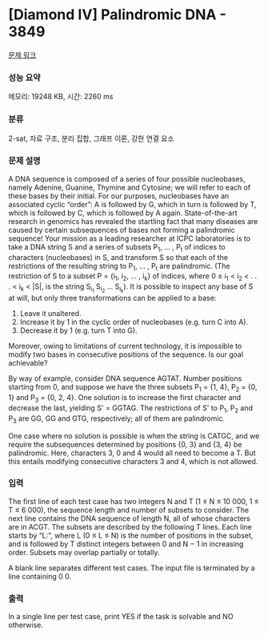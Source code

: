 # [Diamond IV] Palindromic DNA - 3849 

[문제 링크](https://www.acmicpc.net/problem/3849) 

### 성능 요약

메모리: 19248 KB, 시간: 2260 ms

### 분류

2-sat, 자료 구조, 분리 집합, 그래프 이론, 강한 연결 요소

### 문제 설명

<p>A DNA sequence is composed of a series of four possible nucleobases, namely Adenine, Guanine, Thymine and Cytosine; we will refer to each of these bases by their initial. For our purposes, nucleobases have an associated cyclic “order”: A is followed by G, which in turn is followed by T, which is followed by C, which is followed by A again. State-of-the-art research in genomics has revealed the startling fact that many diseases are caused by certain subsequences of bases not forming a palindromic sequence! Your mission as a leading researcher at ICPC laboratories is to take a DNA string S and a series of subsets P<sub>1</sub>, ... , P<sub>t</sub> of indices to characters (nucleobases) in S, and transform S so that each of the restrictions of the resulting string to P<sub>1</sub>, ... , P<sub>t</sub> are palindromic. (The restriction of S to a subset P = {i<sub>1</sub>, i<sub>2</sub>, ... , i<sub>k</sub>} of indices, where 0 ≤ i<sub>1</sub> < i<sub>2</sub> < . . . < i<sub>k</sub> < |S|, is the string S<sub>i<sub>1</sub></sub> S<sub>i<sub>2</sub></sub> ... S<sub>i<sub>k</sub></sub>). It is possible to inspect any base of S at will, but only three transformations can be applied to a base:</p>

<ol>
	<li>Leave it unaltered.</li>
	<li>Increase it by 1 in the cyclic order of nucleobases (e.g. turn C into A).</li>
	<li>Decrease it by 1 (e.g. turn T into G).</li>
</ol>

<p>Moreover, owing to limitations of current technology, it is impossible to modify two bases in consecutive positions of the sequence. Is our goal achievable?</p>

<p>By way of example, consider DNA sequence AGTAT. Number positions starting from 0, and suppose we have the three subsets P<sub>1</sub> = {1, 4}, P<sub>2</sub> = {0, 1} and P<sub>3</sub> = {0, 2, 4}. One solution is to increase the first character and decrease the last, yielding S' = GGTAG. The restrictions of S' to P<sub>1</sub>, P<sub>2</sub> and P<sub>3</sub> are GG, GG and GTG, respectively; all of them are palindromic.</p>

<p>One case where no solution is possible is when the string is CATGC, and we require the subsequences determined by positions {0, 3} and {3, 4} be palindromic. Here, characters 3, 0 and 4 would all need to become a T. But this entails modifying consecutive characters 3 and 4, which is not allowed.</p>

### 입력 

 <p>The first line of each test case has two integers N and T (1 ≤ N ≤ 10 000, 1 ≤ T ≤ 6 000), the sequence length and number of subsets to consider. The next line contains the DNA sequence of length N, all of whose characters are in ACGT. The subsets are described by the following T lines. Each line starts by “L:”, where L (0 ≤ L ≤ N) is the number of positions in the subset, and is followed by T distinct integers between 0 and N − 1 in increasing order. Subsets may overlap partially or totally.</p>

<p>A blank line separates different test cases. The input file is terminated by a line containing 0 0.</p>

### 출력 

 <p>In a single line per test case, print YES if the task is solvable and NO otherwise.</p>

